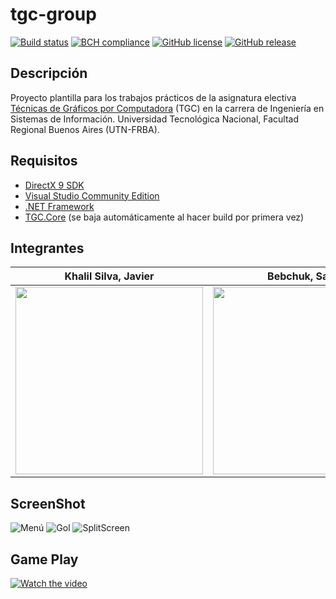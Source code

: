 # tgc-group
[![Build status](https://ci.appveyor.com/api/projects/status/uvyboubq91uhwf3v?svg=true)](https://ci.appveyor.com/project/rejurime/tgc-group)
[![BCH compliance](https://bettercodehub.com/edge/badge/tgc-utn/tgc-group?branch=master)](https://bettercodehub.com/)
[![GitHub license](https://img.shields.io/github/license/tgc-utn/tgc-group.svg)](https://github.com/tgc-utn/tgc-group/blob/master/LICENSE)
[![GitHub release](https://img.shields.io/github/release/tgc-utn/tgc-group.svg)](https://github.com/tgc-utn/tgc-group/releases)

## Descripción
Proyecto plantilla para los trabajos prácticos de la asignatura electiva [Técnicas de Gráficos por Computadora](http://tgc-utn.github.io/) (TGC) en la carrera de Ingeniería en Sistemas de Información. Universidad Tecnológica Nacional, Facultad Regional Buenos Aires (UTN-FRBA).

## Requisitos
* [DirectX 9 SDK](http://www.microsoft.com/en-us/download/details.aspx?displaylang=en&id=6812)
* [Visual Studio Community Edition](https://www.visualstudio.com/vs/community)
* [.NET Framework](https://www.microsoft.com/net/download/Windows/run)
* [TGC.Core](https://www.nuget.org/packages/TGC.Core/) (se baja automáticamente al hacer build por primera vez)

## Integrantes ##
Khalil Silva, Javier | Bebchuk, Sacha | Lassaga, Andrea Fabiana 
---------------| ---------------| ---------------
<img src="https://raw.githubusercontent.com/sachaBebchuk/2020_1C_3051_GroutingLeague/master/Screenshots/Javier.jpg" height="300"> | <img src="https://raw.githubusercontent.com/sachaBebchuk/2020_1C_3051_GroutingLeague/master/Screenshots/Sacha.jpg" height="300"> | <img src="https://raw.githubusercontent.com/sachaBebchuk/2020_1C_3051_GroutingLeague/master/Screenshots/Andrea.jpg" height="300">

## ScreenShot ##
![Menú](https://raw.githubusercontent.com/sachaBebchuk/2020_1C_3051_GroutingLeague/master/Screenshots/Menu.PNG)
![Gol](https://raw.githubusercontent.com/sachaBebchuk/2020_1C_3051_GroutingLeague/master/Screenshots/Gol.png)
![SplitScreen](https://raw.githubusercontent.com/sachaBebchuk/2020_1C_3051_GroutingLeague/master/Screenshots/SplitScreen.PNG)


## Game Play ##
[![Watch the video](https://lh6.googleusercontent.com/UtLVBtRP_KXNLMrYh1JekbkUXDEA1DGHJwex6X08Qq-k-Yb_s-E6GLQbvxn5veliVLUk4W7ofttfYA=r)](https://drive.google.com/file/d/1xRycaP5GMxgME6SsYXkMgGB4h3wrMO6R/view?usp=sharing)
